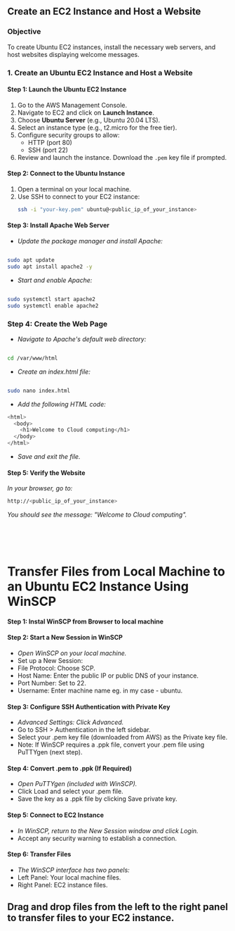 
## Create an EC2 Instance and Host a Website

### Objective
To create  Ubuntu  EC2 instances, install the necessary web servers, and host websites displaying welcome messages.



### 1. Create an Ubuntu EC2 Instance and Host a Website

#### Step 1: Launch the Ubuntu EC2 Instance
1. Go to the AWS Management Console.
2. Navigate to EC2 and click on **Launch Instance**.
3. Choose **Ubuntu Server** (e.g., Ubuntu 20.04 LTS).
4. Select an instance type (e.g., t2.micro for the free tier).
5. Configure security groups to allow:
   - HTTP (port 80)
   - SSH (port 22)
6. Review and launch the instance. Download the `.pem` key file if prompted.

#### Step 2: Connect to the Ubuntu Instance
1. Open a terminal on your local machine.
2. Use SSH to connect to your EC2 instance:
   ```bash
   ssh -i "your-key.pem" ubuntu@<public_ip_of_your_instance>
#### Step 3: Install Apache Web Server
- *Update the package manager and install Apache:*
```bash

sudo apt update
sudo apt install apache2 -y
```
- *Start and enable Apache:*
```bash

sudo systemctl start apache2
sudo systemctl enable apache2
```
### Step 4: Create the Web Page
- *Navigate to Apache's default web directory:*
```bash

cd /var/www/html
```
- *Create an index.html file:*
```bash

sudo nano index.html
```
- *Add the following HTML code:*
```bash
<html>
  <body>
    <h1>Welcome to Cloud computing</h1>
  </body>
</html>
```
- *Save and exit the file.*
  
#### Step 5: Verify the Website
*In your browser, go to:*

```bash
http://<public_ip_of_your_instance>
```
*You should see the message: "Welcome to Cloud computing".*






<br>
<br>
<br>




#  Transfer Files from Local Machine to an Ubuntu EC2 Instance Using WinSCP

#### Step 1: Instal WinSCP from Browser to local machine

#### Step 2: Start a New Session in WinSCP
- *Open WinSCP on your local machine.*
- Set up a New Session:
- File Protocol: Choose SCP.
- Host Name: Enter the public IP or public DNS of your instance.
- Port Number: Set to 22.
- Username:  Enter machine name  eg. in my case - ubuntu.
  
#### Step 3: Configure SSH Authentication with Private Key
- *Advanced Settings: Click Advanced.*
- Go to SSH > Authentication in the left sidebar.
- Select your .pem key file (downloaded from AWS) as the Private key file.
- Note: If WinSCP requires a .ppk file, convert your .pem file using PuTTYgen (next step).
  
#### Step 4: Convert .pem to .ppk (If Required)
- *Open PuTTYgen (included with WinSCP).*
- Click Load and select your .pem file.
- Save the key as a .ppk file by clicking Save private key.

#### Step 5: Connect to EC2 Instance
- *In WinSCP, return to the New Session window and click Login.*
- Accept any security warning to establish a connection.

#### Step 6: Transfer Files
- *The WinSCP interface has two panels:*
- Left Panel: Your local machine files.
- Right Panel: EC2 instance files.
## Drag and drop files from the left to the right panel to transfer files to your EC2 instance.
